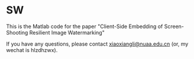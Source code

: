 # SW
This is the Matlab code for the paper "Client-Side Embedding of Screen-Shooting Resilient Image Watermarking"

If you have any questions, please contact xiaoxiangli@nuaa.edu.cn (or, my wechat is hlzdhzwx).
